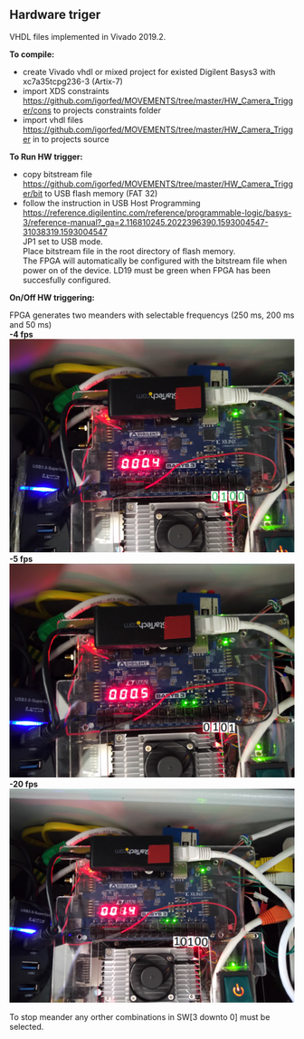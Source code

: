 ## Hardware triger

VHDL files implemented in Vivado 2019.2.<br />

**To compile:**
- create Vivado vhdl or mixed project for existed Digilent Basys3 with xc7a35tcpg236-3 (Artix-7)
- import XDS constraints https://github.com/igorfed/MOVEMENTS/tree/master/HW_Camera_Trigger/cons to projects constraints folder
- import vhdl files https://github.com/igorfed/MOVEMENTS/tree/master/HW_Camera_Trigger in to projects source <br />

**To Run HW trigger:**
- copy bitstream file https://github.com/igorfed/MOVEMENTS/tree/master/HW_Camera_Trigger/bit to USB flash memory (FAT 32)
- follow the instruction in USB Host Programming https://reference.digilentinc.com/reference/programmable-logic/basys-3/reference-manual?_ga=2.116810245.2022396390.1593004547-31038319.1593004547 <br /> 
JP1 set to USB mode. <br /> 
Place bitstream file in the root directory of flash memory.<br />
The FPGA will automatically be configured with the bitstream file when power on of the device. LD19 must be green when FPGA has been succesfully configured.

**On/Off HW triggering:**

FPGA generates two meanders with selectable frequencys (250 ms, 200 ms and 50 ms)  <br />
**-4 fps** 
<img src = "../Images/HWTrigger/4fps.png" width = 600><br />
**-5 fps** 
<img src = "../Images/HWTrigger/5fps.png" width = 600><br />
**-20 fps** 
<img src = "../Images/HWTrigger/20fps.png" width = 600><br />

To stop meander any orther combinations in SW[3 downto 0] must be selected.



